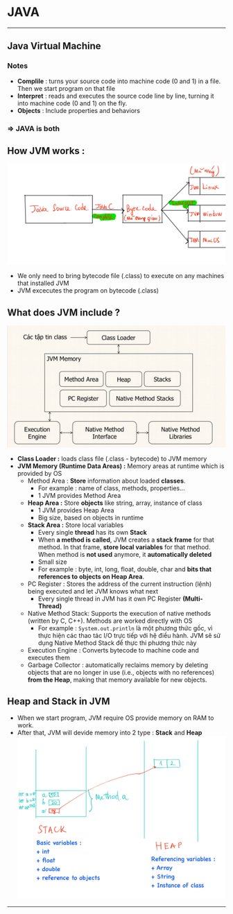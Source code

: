 # JAVA

---

## Java Virtual Machine

### Notes

- **Complile** : turns your source code into machine code (0 and 1) in a file. Then we start program on that file
- **Interpret** : reads and executes the source code line by line, turning it into machine code (0 and 1) on the fly.
- **Objects** : Include properties and behaviors

### => JAVA is both

## How JVM works :

![Hình ảnh minh họa](/Java//images//JVM.jpg)

- We only need to bring bytecode file (.class) to execute on any machines that installed JVM
- JVM excecutes the program on bytecode (.class)

## What does JVM include ?

![Hình ảnh minh họa](/Java//images/insideJVM.png)

- **Class Loader :** loads class file (.class - bytecode) to JVM memory
- **JVM Memory (Runtime Data Areas) :** Memory areas at runtime which is provided by OS
  - Method Area : **Store** information about loaded **classes**.
    - For example : name of class, methods, properties...
    - 1 JVM provides Method Area
  - **Heap Area :** Store **objects** like string, array, instance of class
    - 1 JVM provides Heap Area
    - Big size, based on objects in runtime
  - **Stack Area :** Store local variables
    - Every single **thread** has its own **Stack**
    - When **a method is called**, JVM creates a **stack frame** for that method. In that frame, **store local variables** for that method. When method is **not used** anymore, it **automatically deleted**
    - Small size
    - For example : byte, int, long, float, double, char and **bits that references to objects on Heap Area**.
  - PC Register : Stores the address of the current instruction (lệnh) being executed and let JVM knows what next
    - Every single thread in JVM has it own PC Register **(Multi-Thread)**
  - Native Method Stack: Supports the execution of native methods (written by C, C++). Methods are worked directly with OS
    - For example : `System.out.println` là một phương thức gốc, vì thực hiện các thao tác I/O trực tiếp với hệ điều hành. JVM sẽ sử dụng Native Method Stack để thực thi phương thức này
  - Execution Engine : Converts bytecode to machine code and executes them
  - Garbage Collector : automatically reclaims memory by deleting objects that are no longer in use (i.e., objects with no references) **from the Heap**, making that memory available for new objects.

## Heap and Stack in JVM

- When we start program, JVM require OS provide memory on RAM to work.
- After that, JVM will devide memory into 2 type : **Stack** and **Heap**
  ![Hình ảnh minh họa](/Java//images/demo-stackandheap.jpg)

---
